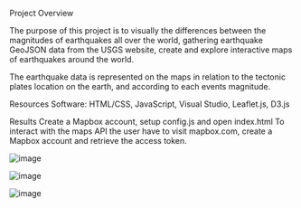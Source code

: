 Project Overview

The purpose of this project is to visually  the differences between the magnitudes of earthquakes all over the world, gathering earthquake GeoJSON data from the USGS website, create and explore interactive maps of earthquakes around the world.

The earthquake data is represented on the maps in relation to the tectonic plates location on the earth, and according to each events magnitude.

Resources
Software: HTML/CSS, JavaScript, Visual Studio, Leaflet.js, D3.js 

Results
Create a Mapbox account, setup config.js and open index.html
To interact with the maps API the user have to visit mapbox.com, create a Mapbox account and retrieve the access token.

![image](https://user-images.githubusercontent.com/101227930/182129992-cc062f39-085f-490c-a5e1-f6b3f96a9ba7.png)

![image](https://user-images.githubusercontent.com/101227930/182130047-89132e87-db5f-439e-8cd6-079af67a3e78.png)

![image](https://user-images.githubusercontent.com/101227930/182130196-ad171833-036a-4952-9fc4-6d901684236e.png)
